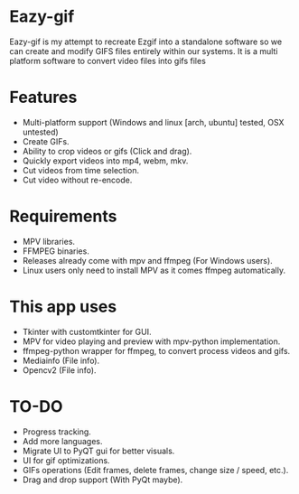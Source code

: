 # Eazy-gif
Eazy-gif is my attempt to recreate Ezgif into a standalone software so we can create and modify GIFS files entirely within our systems.
It is a multi platform software to convert video files into gifs files

# Features
- Multi-platform support (Windows and linux [arch, ubuntu] tested, OSX untested)
- Create GIFs.
- Ability to crop videos or gifs (Click and drag).
- Quickly export videos into mp4, webm, mkv.
- Cut videos from time selection.
- Cut video without re-encode.

# Requirements
- MPV libraries.
- FFMPEG binaries.
- Releases already come with mpv and ffmpeg (For Windows users).
- Linux users only need to install MPV as it comes ffmpeg automatically.

# This app uses
- Tkinter with customtkinter for GUI.
- MPV for video playing and preview with mpv-python implementation.
- ffmpeg-python wrapper for ffmpeg, to convert process videos and gifs.
- Mediainfo (File info).
- Opencv2 (File info).

# TO-DO
- Progress tracking.
- Add more languages.
- Migrate UI to PyQT gui for better visuals.
- UI for gif optimizations.
- GIFs operations (Edit frames, delete frames, change size / speed, etc.).
- Drag and drop support (With PyQt maybe).
